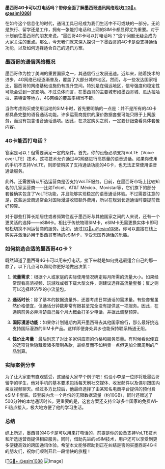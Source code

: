 **墨西哥4G卡可以打电话吗？带你全面了解墨西哥通讯网络现状[[TG💪+ @esim1088](https://t.me/s/esim1088)]**

在如今这个信息化的时代，通讯工具已经成为我们生活中不可或缺的一部分。无论是旅行、留学还是工作，拥有一张能打电话和上网的SIM卡都显得尤为重要。对于计划前往墨西哥的朋友来说，“墨西哥4G卡可以打电话吗？”这个问题无疑会成为大家关注的重点。那么，今天我们就来深入探讨一下墨西哥的4G卡是否支持通话功能，以及如何选择适合自己的通讯方案。

### 墨西哥的通信网络概况

墨西哥作为拉丁美洲的重要国家之一，其通信行业发展迅速。近年来，随着技术的进步，4G网络已经逐渐普及，覆盖了大部分城市地区。然而，与一些发达国家相比，墨西哥的网络基础设施仍有提升空间。特别是在偏远地区，信号强度和稳定性可能会受到一定影响。不过总体而言，在墨西哥的主要城市如墨西哥城、瓜达拉哈拉、蒙特雷等地方，4G网络的覆盖率相当不错。

当你考虑购买或使用当地的SIM卡时，首先要明确的一点是：并不是所有的4G卡都具备完整的语音通话功能。许多运营商提供的廉价数据套餐可能只限于上网服务，而没有包含语音通话选项。因此，在决定购买之前，一定要仔细查看具体套餐内容。

### 4G卡能否打电话？

答案是可以！但需要满足一定的条件。首先，你的设备必须支持VoLTE（Voice over LTE）技术。这项技术允许通过4G网络进行高质量的语音通话。如果你使用的手机不支持VoLTE，则即使购买了支持通话功能的4G卡，也无法正常使用语音通话服务。

此外，还需要确认所选运营商是否支持VoLTE服务。目前，在墨西哥市场上比较知名的几家运营商——比如Telcel、AT&T México、Movistar等，它们旗下的部分套餐确实包含了VoLTE功能，并且能够实现稳定的语音通话体验。不过需要注意的是，这些运营商通常会对国际漫游收取额外费用，所以在规划长途通话时要提前做好预算。

对于那些打算长期居住或者频繁往返于墨西哥与其他国家之间的人来说，还有一个更灵活的选择——eSIM卡。相比于传统物理SIM卡，eSIM卡无需更换实体卡即可轻松切换不同运营商的服务。比如，通过[TG💪+ @esim1088](https://t.me/s/esim1088)，你可以直接在线上购买并激活适用于墨西哥市场的eSIM卡，享受无国界通话的乐趣。

### 如何挑选合适的墨西哥4G卡？

既然知道了墨西哥4G卡可以用来打电话，接下来就是如何挑选最适合自己的那一款了。以下几点可以帮助你更好地做出决策：

1. **流量需求**：根据个人或家庭的实际使用情况确定每月所需的流量大小。如果经常观看高清视频、玩游戏或者下载大型文件，则建议选择高流量套餐；反之则可以选择经济型的小流量包。

2. **通话时长**：除了基本的数据流量外，还要考虑日常通话的需求量。有些套餐虽然价格便宜，但通话分钟数非常有限甚至完全没有提供这一项服务。因此，在选购前务必弄清楚自己每个月大概会打多少电话，并据此调整预算。

3. **国际漫游功能**：如果你计划短期内离开墨西哥去其他国家旅行，那么最好挑选支持国际漫游的SIM卡产品。这样即便身处异乡也能保持联系畅通无阻。

4. **性价比考量**：最后别忘了对比多家供应商的价格和服务质量。有时候看似便宜的选项背后隐藏着诸多限制条款，最终反而不如稍贵一点但更加全面周到的产品划算。

### 实际案例分享

为了让大家更有直观感受，这里给大家举个例子吧！假设小李是一位即将赴墨西哥留学的学生，他对手机的基本要求包括每天刷社交媒体、收发邮件以及偶尔跟国内亲友视频聊天。经过多方比较后，他最终选择了由某知名电商平台提供的预付费eSIM卡套装。该套装内含一个月份的无限数据流量（约10GB），同时还赠送了500分钟的本地通话时长。更重要的是，这套方案还支持全球多个国家的免费Wi-Fi热点接入，极大地方便了他的学习生活。

### 总结

综上所述，墨西哥的4G卡是可以用来打电话的，前提是你的设备支持VoLTE技术和所选运营商提供相应服务。同时，借助先进的eSIM技术，用户还可以享受到更多便捷高效的跨国通讯体验。希望本文能够帮助到正在纠结是否购买墨西哥4G卡的朋友们，祝你们顺利开启一段愉快的旅程！

[[TG💪+ @esim1088](https://t.me/s/esim1088) ![Image](https://i.postimg.cc/4NQfJmqS/Snipaste-2025-05-13-00-14-12.png)]